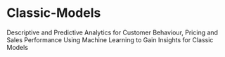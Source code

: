 # Classic-Models
Descriptive and Predictive Analytics for Customer Behaviour, Pricing and Sales Performance Using Machine Learning to Gain Insights for Classic Models
